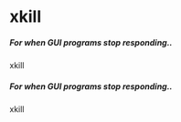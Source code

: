 # xkill

##### For when GUI programs stop responding..

   xkill 

##### For when GUI programs stop responding..

   xkill 
